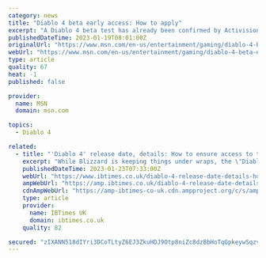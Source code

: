 ```yaml
---
category: news
title: "Diablo 4 beta early access: How to apply"
excerpt: "A Diablo 4 beta test has already been confirmed by Activision-Blizzard, which has demon hunters worldwide on edge. As with most modern multiplayer games, Blizzard will rely on the community to ..."
publishedDateTime: 2023-01-19T08:01:00Z
originalUrl: "https://www.msn.com/en-us/entertainment/gaming/diablo-4-beta-early-access-how-to-apply/ar-AA16wwEm"
webUrl: "https://www.msn.com/en-us/entertainment/gaming/diablo-4-beta-early-access-how-to-apply/ar-AA16wwEm"
type: article
quality: 67
heat: -1
published: false

provider:
  name: MSN
  domain: msn.com

topics:
  - Diablo 4

related:
  - title: "'Diablo 4' release date, details: How to ensure access to the upcoming open beta?"
    excerpt: "While Blizzard is keeping things under wraps, the \"Diablo 4\" beta will likely arrive a couple of months before the \"Diablo 4\" release date arrives in June."
    publishedDateTime: 2023-01-23T07:33:00Z
    webUrl: "https://www.ibtimes.co.uk/diablo-4-release-date-details-how-ensure-access-upcoming-open-beta-1711669"
    ampWebUrl: "https://amp.ibtimes.co.uk/diablo-4-release-date-details-how-ensure-access-upcoming-open-beta-1711669"
    cdnAmpWebUrl: "https://amp-ibtimes-co-uk.cdn.ampproject.org/c/s/amp.ibtimes.co.uk/diablo-4-release-date-details-how-ensure-access-upcoming-open-beta-1711669"
    type: article
    provider:
      name: IBTimes UK
      domain: ibtimes.co.uk
    quality: 82

secured: "zIXANN518dIYri3DCoTLtyZ6EJ3ZkuHDJ9Otp8niZc8dzBbHoTqGpkeywSqzv4R3+gidbvwYDIuelOeZiGDMtXwsm3LgCYFM18PY+CxNxVumgJNNz5CP9JNQ994ys7rVafAH7UD57DuYCKnZ8pjaEdf6umiOhv76giT+2kFJMks3FC30/ScRrXaBDZvgrnlZljLKLNHgQuKgfAjlVBm0TvfmUnyP6Pjia6MR5FTkd/LadLqd+7NN22AEkQvot8ZqJ8uy8LJ9KiKDX5jYFGVgZuatJTkZzUkHD0ltnmEq8Jd31YATUpA/pVrZoMP4blzt5y3iEksprruBtd+yiiEmtLP8KvkJt6ZvB4+b1JA8Hoo=;+OtDAAn0NWxxi9DYYW1iiA=="
---
```


